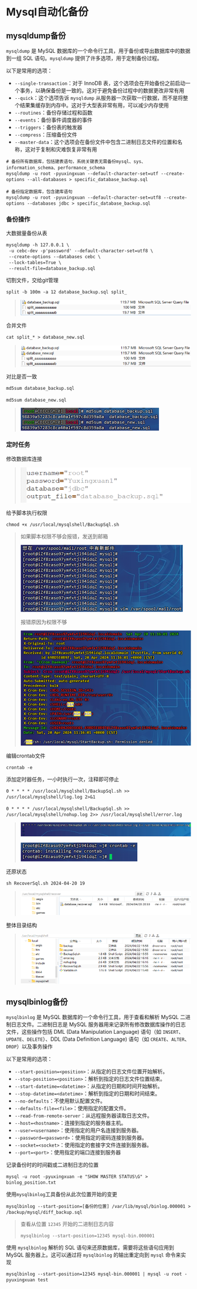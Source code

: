 # Mysql自动化备份

## mysqldump备份

`mysqldump` 是 MySQL 数据库的一个命令行工具，用于备份或导出数据库中的数据到一组 SQL 语句。`mysqldump` 提供了许多选项，用于定制备份过程。

以下是常用的选项：

- `--single-transaction`：对于 InnoDB 表，这个选项会在开始备份之前启动一个事务，以确保备份是一致的。这对于避免备份过程中的数据更改非常有用
- `--quick`：这个选项告诉 `mysqldump` 从服务器一次获取一行数据，而不是将整个结果集缓存到内存中。这对于大型表非常有用，可以减少内存使用
- `--routines`：备份存储过程和函数
- `--events`：备份事件调度器的事件
- `--triggers`：备份表的触发器
- `--compress`：压缩备份文件
- `--master-data`：这个选项会在备份文件中包含二进制日志文件的位置和名称，这对于复制和灾难恢复非常有用

```
# 备份所有数据库，包括建表语句，系统关键表无需备份mysql、sys、information_schema、performance_schema
mysqldump -u root -pyuxingxuan --default-character-set=utf --create-options --all-databases > specific_database_backup.sql

# 备份指定数据库，包含建库语句
mysqldump -u root -pyuxingxuan --default-character-set=utf8 --create-options --databases jdbc > specific_database_backup.sql
```

### 备份操作

大数据量备份从表

```
mysqldump -h 127.0.0.1 \
 -u cebc-dev -p'password' --default-character-set=utf8 \
 --create-options --databases cebc \
 --lock-tables=True \
 --result-file=database_backup.sql 
```

切割文件，交给git管理

```
split -b 100m -a 12 database_backup.sql split_
```

> <img src="img/Mysql自动化备份/image-20240419210844262.png" alt="image-20240419210844262" style="zoom:80%;" />

合并文件

```
cat split_* > database_new.sql
```

> <img src="img/Mysql自动化备份/image-20240419210907570.png" alt="image-20240419210907570" style="zoom:80%;" />

对比是否一致

```
md5sum database_backup.sql

md5sum database_new.sql
```

> ![image-20240419211112652](img/Mysql自动化备份/image-20240419211112652.png)

### 定时任务

修改数据库连接

> ![image-20240422122143398](img/Mysql自动化备份/image-20240422122143398.png)

给予脚本执行权限

```
chmod +x /usr/local/mysqlshell/BackupSql.sh
```

> 如果脚本权限不够会报错，发送到邮箱
>
> ![image-20240420112942991](img/Mysql自动化备份/image-20240420112942991.png)
>
> 报错原因为权限不够
>
> <img src="img/Mysql自动化备份/image-20240420112744266.png" alt="image-20240420112744266"  />
>
> 

编辑crontab文件

```
crontab -e
```

添加定时器任务，一小时执行一次，注释即可停止

```
0 * * * * /usr/local/mysqlshell/BackupSql.sh >> /usr/local/mysqlshell/log.log 2>&1

0 * * * * /usr/local/mysqlshell/BackupSql.sh >> /usr/local/mysqlshell/nohup.log 2>> /usr/local/mysqlshell/error.log
```

> ![image-20240420202223685](img/Mysql自动化备份/image-20240420202223685.png)
>
> ![image-20240420202306950](img/Mysql自动化备份/image-20240420202306950.png)

还原状态

```
sh RecoverSql.sh 2024-04-20 19
```

> ![image-20240422122520361](img/Mysql自动化备份/image-20240422122520361.png)

整体目录结构

> ![image-20240422161647434](img/Mysql自动化备份/image-20240422161647434.png)

## mysqlbinlog备份

`mysqlbinlog` 是 MySQL 数据库的一个命令行工具，用于查看和解析 MySQL 二进制日志文件。二进制日志是 MySQL 服务器用来记录所有修改数据库操作的日志文件，这些操作包括 DML (Data Manipulation Language) 语句（如 `INSERT`、`UPDATE`、`DELETE`）、DDL (Data Definition Language) 语句（如 `CREATE`、`ALTER`、`DROP`）以及事务操作

以下是常用的选项：

- `--start-position=<position>`：从指定的日志文件位置开始解析。
- `--stop-position=<position>`：解析到指定的日志文件位置结束。
- `--start-datetime=<datetime>`：从指定的日期和时间开始解析。
- `--stop-datetime=<datetime>`：解析到指定的日期和时间结束。
- `--no-defaults`：不使用默认配置文件。
- `--defaults-file=<file>`：使用指定的配置文件。
- `--read-from-remote-server`：从远程服务器读取日志文件。
- `--host=<hostname>`：连接到指定的服务器主机。
- `--user=<username>`：使用指定的用户名连接到服务器。
- `--password=<password>`：使用指定的密码连接到服务器。
- `--socket=<socket>`：使用指定的套接字文件连接到服务器。
- `--port=<port>`：使用指定的端口连接到服务器

记录备份时的时间戳或二进制日志的位置

```
mysql -u root -pyuxingxuan -e "SHOW MASTER STATUS\G" > binlog_position.txt
```

使用`mysqlbinlog`工具备份从此次位置开始的变更

```
mysqlbinlog --start-position=[备份的位置] /var/lib/mysql/binlog.000001 > /backup/mysql/diff_backup.sql
```

> 查看从位置 `12345` 开始的二进制日志内容
>
> ```
> mysqlbinlog --start-position=12345 mysql-bin.000001
> ```

使用 `mysqlbinlog` 解析的 SQL 语句来还原数据库，需要将这些语句应用到 MySQL 服务器上。这可以通过将 `mysqlbinlog` 的输出重定向到 `mysql` 命令来实现

```
mysqlbinlog --start-position=12345 mysql-bin.000001 | mysql -u root -pyuxingxuan test
```

